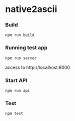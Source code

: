 # native2ascii


### Build

```
npm run build
```

### Running test app

```
npm run server
```
access to http://localhost:8000

### Start API

```
npm run api
```


### Test

```
npm test
```

